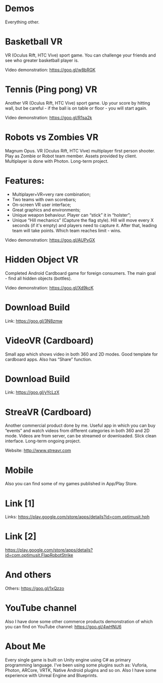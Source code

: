 # Demos
Everything other.
# Basketball VR
VR (Oculus Rift, HTC Vive) sport game. You can challenge your friends and see who greater basketball player is.

Video demonstration: https://goo.gl/w8bRGK
# Tennis (Ping pong) VR
Another VR (Oculus Rift, HTC Vive) sport game. Up your score by hitting wall, but be careful - if the ball is on table or floor - you will start again.

Video demonstration: https://goo.gl/R1sa2k
# Robots vs Zombies VR
Magnum Opus. VR (Oculus Rift, HTC Vive) multiplayer first person shooter. Play as Zombie or Robot team member. Assets provided by client. Multiplayer is done with Photon. Long-term project.
# Features:
- Multiplayer+VR=very rare combination;
- Two teams with own scorebars;
- On-screen VR user interface;
- Great graphics and environments;
- Unique weapon behaviour. Player can “stick” it in “holster”;
- Unique “Hill mechanics” (Capture the flag style). Hill will move every X seconds (if it's empty) and players need to capture it. After that, leading team will take points. Which team reaches limit - wins.

Video demonstration: https://goo.gl/AUPvGX
# Hidden Object VR
Completed Android Cardboard game for foreign consumers. The main goal - find all hidden objects (bottles).

Video demonstration: https://goo.gl/Xd9kcK
# Download Build
Link: https://goo.gl/3N8zmw
# VideoVR (Cardboard)
Small app which shows video in both 360 and 2D modes. Good template for cardboard apps. Also has “Share” function.
# Download Build
Link: https://goo.gl/yYcLzX
# StreaVR (Cardboard)
Another commercial product done by me. Useful app in which you can buy “events” and watch videos from different categories in both 360 and 2D mode. Videos are from server, can be streamed or downloaded. Slick clean interface. Long-term ongoing project.

Website: http://www.streavr.com
# Mobile
Also you can find some of my games published in App/Play Store.
# Link [1]
Links: https://play.google.com/store/apps/details?id=com.optimusit.hph
# Link [2]
https://play.google.com/store/apps/details?id=com.optimusit.FlapRobotStrike
# And others
Others: https://goo.gl/1xQzzo
# YouTube channel
Also I have done some other commerce products demonstration of which you can find on YouTube channel: https://goo.gl/4wHNU6
# About Me
Every single game is built on Unity engine using C# as primary programming language. I've been using some plugins such as: Vuforia, Photon, ARCore, VRTK, Native Android plugins and so on. Also I have some experience with Unreal Engine and Blueprints.
